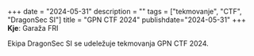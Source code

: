 +++
date = "2024-05-31"
description = ""
tags = ["tekmovanje", "CTF", "DragonSec SI"]
title = "GPN CTF 2024"
publishdate="2024-05-31"
+++
**Kje**: Garaža FRI

Ekipa DragonSec SI se udeležuje tekmovanja GPN CTF 2024.

<!--more-->